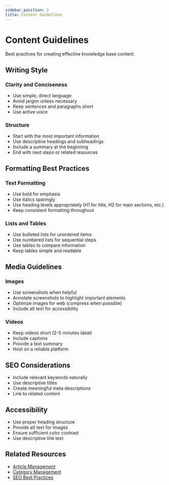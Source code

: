 ```yaml
---
sidebar_position: 3
title: Content Guidelines
---
```


# Content Guidelines

Best practices for creating effective knowledge base content.

## Writing Style

### Clarity and Conciseness
- Use simple, direct language
- Avoid jargon unless necessary
- Keep sentences and paragraphs short
- Use active voice

### Structure
- Start with the most important information
- Use descriptive headings and subheadings
- Include a summary at the beginning
- End with next steps or related resources

## Formatting Best Practices

### Text Formatting
- Use bold for emphasis
- Use italics sparingly
- Use heading levels appropriately (H1 for title, H2 for main sections, etc.)
- Keep consistent formatting throughout

### Lists and Tables
- Use bulleted lists for unordered items
- Use numbered lists for sequential steps
- Use tables to compare information
- Keep tables simple and readable

## Media Guidelines

### Images
- Use screenshots when helpful
- Annotate screenshots to highlight important elements
- Optimize images for web (compress when possible)
- Include alt text for accessibility

### Videos
- Keep videos short (2-5 minutes ideal)
- Include captions
- Provide a text summary
- Host on a reliable platform

## SEO Considerations

- Include relevant keywords naturally
- Use descriptive titles
- Create meaningful meta descriptions
- Link to related content

## Accessibility

- Use proper heading structure
- Provide alt text for images
- Ensure sufficient color contrast
- Use descriptive link text

## Related Resources

- [Article Management](./article-management.md)
- [Category Management](./category-management.md)
- [SEO Best Practices](./seo-best-practices.md)
